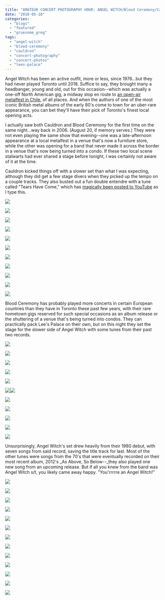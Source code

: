 ```yaml
---
title: "AMATEUR CONCERT PHOTOGRAPHY HOUR: ANGEL WITCH/Blood Ceremony/Cauldron @ Lee's Palace, May 16, 2018"
date: "2018-05-18"
categories: 
  - "blogs"
  - "featured"
  - "gruesome_greg"
tags: 
  - "angel-witch"
  - "blood-ceremony"
  - "cauldron"
  - "concert-photography"
  - "concert-photos"
  - "lees-palace"
---
```


Angel Witch has been an active outfit, more or less, since 1978...but they had never played Toronto until 2018. Suffice to say, they brought many a headbanger, young and old, out for this occasion--which was actually a one-off North American gig, a midway stop en route to [an open-air metalfest in Chile](http://evilconfrontationfestival.cl/), of all places. And when the authors of one of the most iconic British metal albums of the early 80's come to town for an uber-rare appearance, you can bet they'll have their pick of Toronto's finest local opening acts.

I actually saw both Cauldron and Blood Ceremony for the first time on the same night...way back in 2006. (August 20, if memory serves.) They were not even playing the same show that evening--one was a late-afternoon appearance at a local metalfest in a venue that's now a furniture store, while the other was opening for a band that never made it across the border in a venue that's now being turned into a condo. If these two local scene stalwarts had ever shared a stage before tonight, I was certainly not aware of it at the time.

Cauldron kicked things off with a slower set than what I was expecting, although they did get a few stage divers when they picked up the tempo on a couple tracks. They also busted out a fun double entendre with a tune called "Tears Have Come," which has [magically been posted to YouTube](https://www.youtube.com/watch?v=bbG48FWVbWg) as I type this.

[![](https://hellbound.ca/wp-content/uploads/2018/05/IMG_0609-1024x768.jpg)](https://hellbound.ca/wp-content/uploads/2018/05/IMG_0609.jpg)

[![](https://hellbound.ca/wp-content/uploads/2018/05/IMG_0614.jpg)](https://hellbound.ca/wp-content/uploads/2018/05/IMG_0614.jpg)

[![](https://hellbound.ca/wp-content/uploads/2018/05/IMG_0616-1024x768.jpg)](https://hellbound.ca/wp-content/uploads/2018/05/IMG_0616.jpg)

[![](https://hellbound.ca/wp-content/uploads/2018/05/IMG_0618-1024x768.jpg)](https://hellbound.ca/wp-content/uploads/2018/05/IMG_0618.jpg)

[![](https://hellbound.ca/wp-content/uploads/2018/05/IMG_0620-1024x768.jpg)](https://hellbound.ca/wp-content/uploads/2018/05/IMG_0620.jpg)

[![](https://hellbound.ca/wp-content/uploads/2018/05/IMG_0627.jpg)](https://hellbound.ca/wp-content/uploads/2018/05/IMG_0627.jpg)

[![](https://hellbound.ca/wp-content/uploads/2018/05/IMG_0629-1024x768.jpg)](https://hellbound.ca/wp-content/uploads/2018/05/IMG_0629.jpg)

[![](https://hellbound.ca/wp-content/uploads/2018/05/IMG_0633.jpg)](https://hellbound.ca/wp-content/uploads/2018/05/IMG_0633.jpg)

[![](https://hellbound.ca/wp-content/uploads/2018/05/IMG_0634.jpg)](https://hellbound.ca/wp-content/uploads/2018/05/IMG_0634.jpg)

[![](https://hellbound.ca/wp-content/uploads/2018/05/IMG_0640-1024x768.jpg)](https://hellbound.ca/wp-content/uploads/2018/05/IMG_0640.jpg)

[![](https://hellbound.ca/wp-content/uploads/2018/05/IMG_0643-1024x768.jpg)](https://hellbound.ca/wp-content/uploads/2018/05/IMG_0643.jpg)

Blood Ceremony has probably played more concerts in certain European countries than they have in Toronto these past few years, with their rare hometown gigs reserved for such special occasions as an album release or the shuttering of a venue that's being turned into condos. They can practically pack Lee's Palace on their own, but on this night they set the stage for the slower side of Angel Witch with some tunes from their past two records.

[![](https://hellbound.ca/wp-content/uploads/2018/05/IMG_0650.jpg)](https://hellbound.ca/wp-content/uploads/2018/05/IMG_0650.jpg)

[![](https://hellbound.ca/wp-content/uploads/2018/05/IMG_0651.jpg)](https://hellbound.ca/wp-content/uploads/2018/05/IMG_0651.jpg)

[![](https://hellbound.ca/wp-content/uploads/2018/05/IMG_0655.jpg)](https://hellbound.ca/wp-content/uploads/2018/05/IMG_0655.jpg)

[![](https://hellbound.ca/wp-content/uploads/2018/05/IMG_0659.jpg)](https://hellbound.ca/wp-content/uploads/2018/05/IMG_0659.jpg)

[![](https://hellbound.ca/wp-content/uploads/2018/05/IMG_0662-1024x768.jpg)](https://hellbound.ca/wp-content/uploads/2018/05/IMG_0662.jpg)

[![](https://hellbound.ca/wp-content/uploads/2018/05/IMG_0666.jpg)](https://hellbound.ca/wp-content/uploads/2018/05/IMG_0666.jpg)[![](https://hellbound.ca/wp-content/uploads/2018/05/IMG_0668.jpg)](https://hellbound.ca/wp-content/uploads/2018/05/IMG_0668.jpg)

[![](https://hellbound.ca/wp-content/uploads/2018/05/IMG_0671.jpg)](https://hellbound.ca/wp-content/uploads/2018/05/IMG_0671.jpg)

[![](https://hellbound.ca/wp-content/uploads/2018/05/IMG_0680-1024x768.jpg)](https://hellbound.ca/wp-content/uploads/2018/05/IMG_0680.jpg)

[![](https://hellbound.ca/wp-content/uploads/2018/05/IMG_0682-1024x768.jpg)](https://hellbound.ca/wp-content/uploads/2018/05/IMG_0682.jpg)

[![](https://hellbound.ca/wp-content/uploads/2018/05/IMG_0685-1024x768.jpg)](https://hellbound.ca/wp-content/uploads/2018/05/IMG_0685.jpg)

[![](https://hellbound.ca/wp-content/uploads/2018/05/IMG_0690-1024x768.jpg)](https://hellbound.ca/wp-content/uploads/2018/05/IMG_0690.jpg)

Unsurprisingly, Angel Witch's set drew heavily from their 1980 debut, with seven songs from said record, saving the title track for last. Most of the other tunes were songs from the 70's that were eventually recorded on their most recent album, 2012's _As Above, So Below--_they also played one new song from an upcoming release. But if all you knew from the band was Angel Witch s/t, you likely came away happy. "You'rrrrre an Angel Witch!"

[![](https://hellbound.ca/wp-content/uploads/2018/05/IMG_0695-1024x768.jpg)](https://hellbound.ca/wp-content/uploads/2018/05/IMG_0695.jpg)

[![](https://hellbound.ca/wp-content/uploads/2018/05/IMG_0698.jpg)](https://hellbound.ca/wp-content/uploads/2018/05/IMG_0698.jpg)

[![](https://hellbound.ca/wp-content/uploads/2018/05/IMG_0703.jpg)](https://hellbound.ca/wp-content/uploads/2018/05/IMG_0703.jpg)

[![](https://hellbound.ca/wp-content/uploads/2018/05/IMG_0707-1024x768.jpg)](https://hellbound.ca/wp-content/uploads/2018/05/IMG_0707.jpg)

[![](https://hellbound.ca/wp-content/uploads/2018/05/IMG_0710-1024x768.jpg)](https://hellbound.ca/wp-content/uploads/2018/05/IMG_0710.jpg)

[![](https://hellbound.ca/wp-content/uploads/2018/05/IMG_0714-1024x768.jpg)](https://hellbound.ca/wp-content/uploads/2018/05/IMG_0714.jpg)

[![](https://hellbound.ca/wp-content/uploads/2018/05/IMG_0723-1024x768.jpg)](https://hellbound.ca/wp-content/uploads/2018/05/IMG_0723.jpg)

[![](https://hellbound.ca/wp-content/uploads/2018/05/IMG_0727.jpg)](https://hellbound.ca/wp-content/uploads/2018/05/IMG_0727.jpg)

[![](https://hellbound.ca/wp-content/uploads/2018/05/IMG_0730-1024x768.jpg)](https://hellbound.ca/wp-content/uploads/2018/05/IMG_0730.jpg)

[![](https://hellbound.ca/wp-content/uploads/2018/05/IMG_0734.jpg)](https://hellbound.ca/wp-content/uploads/2018/05/IMG_0734.jpg)

[![](https://hellbound.ca/wp-content/uploads/2018/05/IMG_0740.jpg)](https://hellbound.ca/wp-content/uploads/2018/05/IMG_0740.jpg)

[![](https://hellbound.ca/wp-content/uploads/2018/05/IMG_0743.jpg)](https://hellbound.ca/wp-content/uploads/2018/05/IMG_0743.jpg)

[![](https://hellbound.ca/wp-content/uploads/2018/05/IMG_0748-1024x768.jpg)](https://hellbound.ca/wp-content/uploads/2018/05/IMG_0748.jpg)
